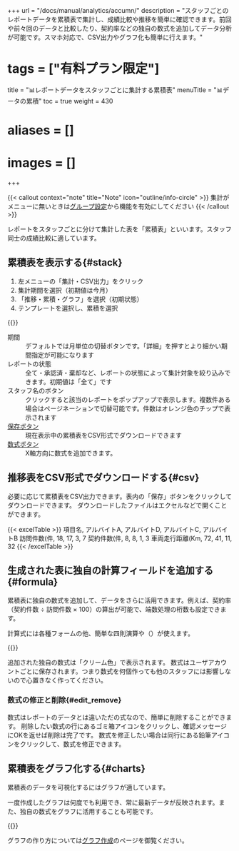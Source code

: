 +++
url = "/docs/manual/analytics/accumn/"
description = "スタッフごとのレポートデータを累積表で集計し、成績比較や推移を簡単に確認できます。前回や前々回のデータと比較したり、契約率などの独自の数式を追加してデータ分析が可能です。スマホ対応で、CSV出力やグラフ化も簡単に行えます。"
# tags = ["有料プラン限定"]
title = "📊レポートデータをスタッフごとに集計する累積表"
menuTitle = "📊データの累積"
toc = true
weight = 430
# aliases = []
# images = []
+++

{{< callout context="note" title="Note" icon="outline/info-circle" >}}
集計がメニューに無いときは[グループ設定](/docs/manual/initial-setting/setting-group/#optionalFunction)から機能を有効にしてください
{{< /callout >}}


レポートをスタッフごとに分けて集計した表を「累積表」といいます。スタッフ同士の成績比較に適しています。


## 累積表を表示する{#stack}

1. 左メニューの「集計・CSV出力」をクリック
2. 集計期間を選択（初期値は今月）
3. 「推移・累積・グラフ」を選択（初期状態）
4. テンプレートを選択し、累積を選択


{{<iTablet filename="sumstack" msg="スタッフ同士の成績比較に便利です" alice="pc">}}


<dl class="basic">
<dt>期間</dt>
<dd>デフォルトでは月単位の切替ボタンです。「詳細」を押すとより細かい期間指定が可能になります</dd>
<dt>レポートの状態</dt>
<dd>全て・承認済・棄却など、レポートの状態によって集計対象を絞り込みできます。初期値は「全て」です</dd>
<dt>スタッフ名のボタン</dt>
<dd>クリックすると該当のレポートをポップアップで表示します。複数件ある場合はページネーションで切替可能です。件数はオレンジ色のチップで表示されます</dd>
<dt><a href="#csv">保存ボタン</a></dt>
<dd>現在表示中の累積表をCSV形式でダウンロードできます</dd>
<dt><a href="#formula">数式ボタン</a></dt>
<dd>X軸方向に数式を追加できます。</dd>
</dl>


## 推移表をCSV形式でダウンロードする{#csv}

必要に応じて累積表をCSV出力できます。表内の「保存」ボタンをクリックしてダウンロードできます。
ダウンロードしたファイルはエクセルなどで開くことができます。

{{< excelTable >}}
項目名, アルバイトA, アルバイトD, アルバイトC, アルバイトB
訪問件数(件, 18, 17, 3, 7
契約件数(件, 8, 8, 1, 3
車両走行距離(Km, 72, 41, 11, 32
{{< /excelTable >}}


## 生成された表に独自の計算フィールドを追加する{#formula}


累積表に独自の数式を追加して、データをさらに活用できます。例えば、契約率（契約件数 ÷ 訪問件数 × 100）の算出が可能で、端数処理の桁数も設定できます。



計算式には各種フォームの他、簡単な四則演算や（）が使えます。


{{<iTablet filename="make" msg="数式を選びます" alice="pc">}}

追加された独自の数式は「クリーム色」で表示されます。
数式はユーザアカウントごとに保存されます。つまり数式を何個作っても他のスタッフには影響しないので心置きなく作ってください。

### 数式の修正と削除{#edit_remove}

数式はレポートのデータとは違いただの式なので、簡単に削除することができます。
削除したい数式の行にあるゴミ箱アイコンをクリックし、確認メッセージにOKを返せば削除は完了です。
数式を修正したい場合は同行にある鉛筆アイコンをクリックして、数式を修正できます。

## 累積表をグラフ化する{#charts}

累積表のデータを可視化するにはグラフが適しています。

一度作成したグラフは何度でも利用でき、常に最新データが反映されます。また、独自の数式をグラフに活用することも可能です。


{{<iTablet filename="stackCharts" msg="累積表のデータを元に棒グラフを作成" alice="pc">}}

グラフの作り方については[グラフ作成](/docs/manual/analytics/chart/)のページを御覧ください。


